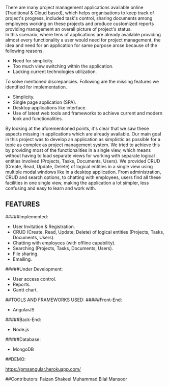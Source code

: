 There are many project management applications available online (Traditional & Cloud based), which helps organisations to keep track of project's progress, included task's control, sharing documents among employees working on these projects and produce customized reports providing management an overall picture of project's status.<br>
In this scenario, where tens of applications are already available providing almost every functionality a user would need for project management, the idea and need for an application for same purpose arose because of the following reasons.

* Need for simplicity.
* Too much view switching within the application.
* Lacking current technologies utilization.

To solve mentioned discrepancies. Following are the missing features we identified for implementation.

* Simplicity.
* Single page application (SPA).
* Desktop applications like interface.
* Use of latest web tools and frameworks to achieve current and modern look and functionalities.

By looking at the aforementioned points, it's clear that we saw these aspects missing in applications which are already available. Our main goal in this project was to develop an application as simplistic as possible for a topic as complex as project management system. We tried to achieve this by providing most of the functionalities in a single view, which means without having to load separate views for working with separate logical entities involved (Projects, Tasks, Documents, Users). We provided CRUD (Create, Read, Update, Delete) of logical entities in a single view using multiple modal windows like in a desktop application. From administration, CRUD and search options, to chatting with employees, users find all these facilities in one single view, making the application a lot simpler, less confusing and easy to learn and work with.

## FEATURES
#####Implemented:

* User Invitation & Registration.
* CRUD (Create, Read, Update, Delete) of logical entities (Projects, Tasks, Documents, Users).
* Chatting with employees (with offline capability).
* Searching (Projects, Tasks, Documents, Users).
* File sharing.
* Emailing.

#####Under Development:

* User access control.
* Reports.
* Gantt chart.

##TOOLS AND FRAMEWORKS USED:
#####Front-End:
* AngularJS

#####Back-End:
* Node.js

#####Database:
* MongoDB

##DEMO:

https://pmsangular.herokuapp.com/

##Contributors:
Faizan Shakeel
Muhammad Bilal Mansoor
